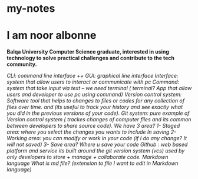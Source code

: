 # my-notes
# I am noor albonne

**Balqa University Computer Science graduate, interested in using technology to solve practical challenges and contribute to the tech community.**

*CLI: command line interface ++ GUI: graphical line interface
Interface: system that allow users to interact or communicate with pc
Command: system that take input via text – we need terminal
( terminal? App that allow users and developer to use pc using
command)
Version control system: Software tool that helps to changes to files or codes for any collection
of files over time. and (its useful to track your history and see exactly what you did in the
previous versions of your code).
Git system: pure example of Version control system ( trackes changes
of computer files and its common between developers to share source
code).
We have 3 area?
1- Staged area: where you select the changes you wants to include
In saving
2- Working area: you can modify or work in your code (if I do any
change? It will not saved)
3- Save area? Where u save your code
Github : web based platform and service its built around the git
version system (vcs) used by only developers to store + manage +
collaborate code.
Markdown language
What is md file? (extension to file I want to edit in Markdown
language)*


















